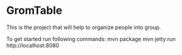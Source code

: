 GromTable
=========

This is the project that will help to organize people into group.

To get started run following commands:
mvn package
mvn jetty:run
http://localhost:8080
